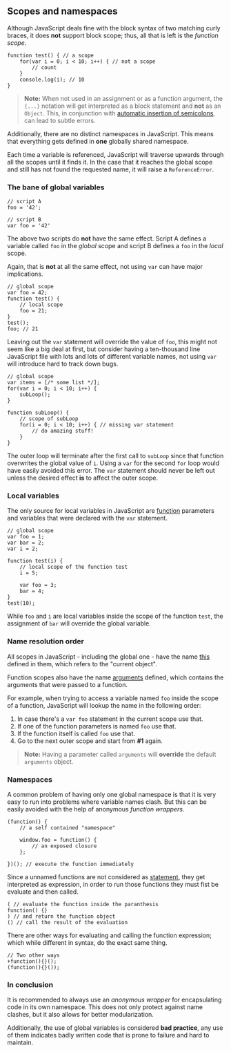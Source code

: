 ## Scopes and namespaces

Although JavaScript deals fine with the block syntax of two matching curly
braces, it does **not** support block scope; thus, all that is left is the 
*function scope*.

    function test() { // a scope
        for(var i = 0; i < 10; i++) { // not a scope
            // count
        }
        console.log(i); // 10
    }

> **Note:** When not used in an assignment or as a function argument, the `{...}`
> notation will get interpreted as a block statement and **not** as an `Object`. 
> This, in conjunction with [automatic insertion of semicolons](#semicolon), 
> can lead to subtle errors.

Additionally, there are no distinct namespaces in JavaScript. This means that 
everything gets defined in **one** globally shared namespace.

Each time a variable is referenced, JavaScript will traverse upwards through all 
the scopes until it finds it. In the case that it reaches the global scope and 
still has not found the requested name, it will raise a `ReferenceError`.

### The bane of global variables

    // script A
    foo = '42';

    // script B
    var foo = '42'

The above two scripts do **not** have the same effect. Script A defines a 
variable called `foo` in the *global* scope and script B defines a `foo` in the
*local* scope.

Again, that is **not** at all the same effect, not using `var` can have major 
implications.

    // global scope
    var foo = 42;
    function test() {
        // local scope
        foo = 21;
    }
    test();
    foo; // 21

Leaving out the `var` statement will override the value of `foo`, this might not
seem like a big deal at first, but consider having a ten-thousand line
JavaScript file with lots and lots of different variable names, not using `var`
will introduce hard to track down bugs.
    
    // global scope
    var items = [/* some list */];
    for(var i = 0; i < 10; i++) {
        subLoop();
    }

    function subLoop() {
        // scope of subLoop
        for(i = 0; i < 10; i++) { // missing var statement
            // do amazing stuff!
        }
    }
    
The outer loop will terminate after the first call to `subLoop` since that
function overwrites the global value of `i`. Using a `var` for the second
`for` loop would have easily avoided this error. The `var` statement should never
be left out unless the desired effect **is** to affect the outer scope.

### Local variables

The only source for local variables in JavaScript are [function](#functions)
parameters and variables that were declared with the `var` statement.

    // global scope
    var foo = 1;
    var bar = 2;
    var i = 2;

    function test(i) {
        // local scope of the function test
        i = 5;

        var foo = 3;
        bar = 4;
    }
    test(10);

While `foo` and `i` are local variables inside the scope of the function `test`,
the assignment of `bar` will override the global variable.

### Name resolution order

All scopes in JavaScript - including the global one - have the name 
[this](#this) defined in them, which refers to the  "current object". 

Function scopes also have the name [arguments](#arguments) defined, which 
contains the arguments that were passed to a function.

For example, when trying to access a variable named `foo` inside the scope of a 
function, JavaScript will lookup the name in the following order:

 1. In case there's a `var foo` statement in the current scope use that.
 2. If one of the function parameters is named `foo` use that.
 3. If the function itself is called `foo` use that.
 4. Go to the next outer scope and start from **#1** again.

> **Note:** Having a parameter called `arguments` will **override** the default
> `arguments` object.

### Namespaces

A common problem of having only one global namespace is that it is very easy to 
run into problems where variable names clash. But this can be easily avoided 
with the help of anonymous *function wrappers*.

    (function() {
        // a self contained "namespace"
        
        window.foo = function() {
            // an exposed closure
        };

    })(); // execute the function immediately


Since a unnamed functions are not considered as [statement](#functions), they
get interpreted as expression, in order to run those functions they must fist be
evaluate and then called.

    ( // evaluate the function inside the paranthesis
    function() {}
    ) // and return the function object
    () // call the result of the evaluation

There are other ways for evaluating and calling the function expression; which 
while different in syntax, do the exact same thing.

    // Two other ways
    +function(){}();
    (function(){}());

### In conclusion

It is recommended to always use an *anonymous wrapper* for encapsulating code in 
its own namespace. This does not only protect against name clashes, but it also
allows for better modularization.

Additionally, the use of global variables is considered **bad practice**, any use
of them indicates badly written code that is prone to failure and hard to 
maintain.

